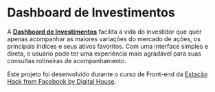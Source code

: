 # Dashboard de Investimentos

A [**Dashboard de Investimentos**](https://dashboard-de-investimentos.netlify.app/) facilita a vida do investidor que quer apenas acompanhar as maiores variações do mercado de ações, os principais índices e seus ativos favoritos. Com uma interface simples e direta, o usuário pode ter uma experiência mais agradável para suas consultas rotineiras de acompanhamento.

Este projeto foi desenvolvido durante o curso de Front-end da [Estação Hack from Facebook by Digital House](https://www.digitalhouse.com/br/bolsas/estacao-hack).
